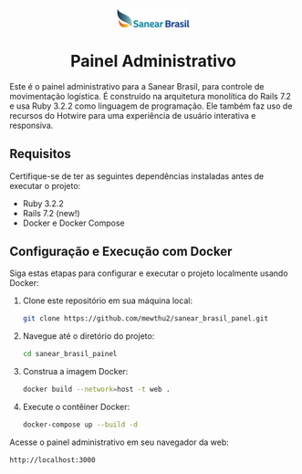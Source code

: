 <p align="center">
  <img src="app/assets/images/admin/logo.png" width="25%" alt="Logo da Sanear Brasil">
</p>

<h1 align="center">Painel Administrativo</h1>

Este é o painel administrativo para a Sanear Brasil, para controle de movimentação logística. É construído na arquitetura monolítica do Rails 7.2 e usa Ruby 3.2.2 como linguagem de programação. Ele também faz uso de recursos do Hotwire para uma experiência de usuário interativa e responsiva.

## Requisitos

Certifique-se de ter as seguintes dependências instaladas antes de executar o projeto:

- Ruby 3.2.2
- Rails 7.2 (new!)
- Docker e Docker Compose

## Configuração e Execução com Docker

Siga estas etapas para configurar e executar o projeto localmente usando Docker:

1. Clone este repositório em sua máquina local:

    ```bash
    git clone https://github.com/mewthu2/sanear_brasil_panel.git
    ```

2. Navegue até o diretório do projeto:

    ```bash
    cd sanear_brasil_painel
    ```

3. Construa a imagem Docker:

    ```bash
    docker build --network=host -t web .
    ```

4. Execute o contêiner Docker:

    ```bash
    docker-compose up --build -d
    ```

Acesse o painel administrativo em seu navegador da web:

```bash
http://localhost:3000
